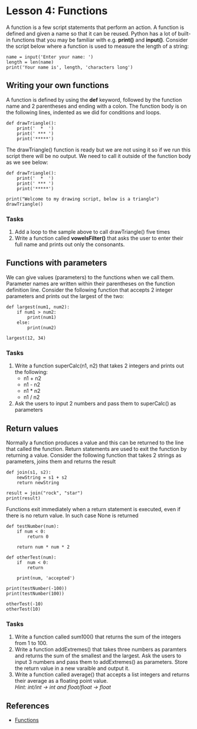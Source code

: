 <!-- 
2.4.Functions and generators. 
2.4.1. Creating functions. 
2.4.2. Variable scope. 
2.4.3. Nested functions. 
2.4.4. Arguments.

3.3.Functions 
3.3.1. Indirect function calls. 
3.3.2. Anonymous functions. 
3.3.3. Generator functions (if using Python or a supported language).
-->

# Lesson 4: Functions
A function is a few script statements that perform an action. A function is defined and given a name so that it can be reused. Python has a lot of built-in functions that you may be familiar with e.g. **print()** and **input()**. Consider the script below where a function is used to measure the length of a string:
~~~
name = input('Enter your name: ')
length = len(name)
print('Your name is', length, 'characters long')
~~~

## Writing your own functions
A function is defined by using the **def** keyword, followed by the function name and 2 parentheses and ending with a colon. The function body is on the following lines, indented as we did for conditions and loops.
~~~
def drawTriangle():
    print('  *  ')
    print(' *** ')
    print('*****')
~~~
The drawTriangle() function is ready but we are not using it so if we run this script there will be no output. We need to call it outside of the function body as we see below:
~~~
def drawTriangle():
    print('  *  ')
    print(' *** ')
    print('*****')

print("Welcome to my drawing script, below is a triangle")
drawTriangle()
~~~
### Tasks
1. Add a loop to the sample above to call drawTriangle() five times
1. Write a function called **vowelsFilter()** that asks the user to enter their full name and prints out only the consonants.

## Functions with parameters
We can give values (parameters) to the functions when we call them. Parameter names are written within their parentheses on the function definition line. Consider the following function that accepts 2 integer parameters and prints out the largest of the two:
~~~
def largest(num1, num2):
    if num1 > num2:
        print(num1)
    else:
        print(num2)

largest(12, 34)
~~~
### Tasks
1. Write a function superCalc(n1, n2) that takes 2 integers and prints out the following:
   * n1 + n2
   * n1 - n2
   * n1 * n2
   * n1 / n2
1. Ask the users to input 2 numbers and pass them to superCalc() as parameters

## Return values
Normally a function produces a value and this can be returned to the line that called the function. Return statements are used to exit the function by returning a value. Consider the following function that takes 2 strings as parameters, joins them and returns the result
~~~
def join(s1, s2):
    newString = s1 + s2
    return newString

result = join("rock", "star")
print(result)
~~~
Functions exit immediately when a return statement is executed, even if there is no return value. In such case None is returned
~~~
def testNumber(num):
    if num < 0:
        return 0
    
    return num * num * 2

def otherTest(num):
    if  num < 0:
        return
   
    print(num, 'accepted')

print(testNumber(-100))
print(testNumber(100))

otherTest(-10)
otherTest(10)
~~~
### Tasks
1. Write a function called sum100() that returns the sum of the integers from 1 to 100.
1. Write a function addExtremes() that takes three numbers as paramters and returns the sum of the smallest and the largest. Ask the users to input 3 numbers and pass them to addExtremes() as parameters. Store the return value in a new varaible and output it.
1. Write a function called average() that accepts a list integers and returns their average as a floating point value.  
*Hint: int/int -> int and float/float -> float*




## References
* [Functions](https://www.digitalocean.com/community/tutorials/how-to-define-functions-in-python-3)

